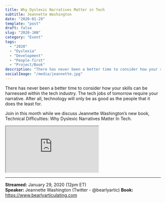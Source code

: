 ```yaml
---
title: Why Dyslexic Narratives Matter in Tech
subtitle: Jeannette Washington
date: "2020-01-29"
template: "post"
draft: false
slug: "2020-JAN"
category: "Event"
tags:
  - "2020"
  - "Dyslexia"
  - "Development"
  - "People-first"
  - "Project/Book"
description: "There has never been a better time to consider how your skills can be harnessed within the tech industry. The tech jobs of tomorrow require your narrative. After all, technology will only be as good as the people that it does the least for. Join in this month while we discuss Jeannette Washington’s new book, Technical Difficulties: Why Dyslexic Narratives Matter In Tech."
socialImage: "/media/jeannette.jpg"
---
```

There has never been a better time to consider how your skills can be harnessed within the tech industry. The tech jobs of tomorrow require your narrative. After all, technology will only be as good as the people that it does the least for.

Join in this month while we discuss Jeannette Washington’s new book, Technical Difficulties: Why Dyslexic Narratives Matter In Tech.

<iframe title="Why Dyslexic Narratives Matter In Tech by Jeannette Washington" src="https://www.youtube.com/embed/a0GEcj-5px8" allow="accelerometer; autoplay; encrypted-media; gyroscope; picture-in-picture" allowfullscreen></iframe>

-----
<b>Streamed:</b> January 29, 2020 (12pm ET)<br>
<b>Speaker:</b> Jeannette Washington (Twitter - @bearlyartic)
<b>Book:</b> https://www.bearlyarticulating.com